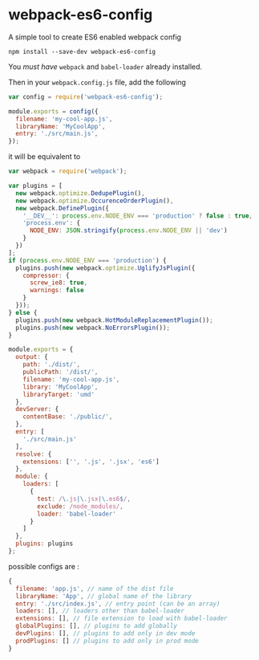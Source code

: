 # webpack-es6-config

A simple tool to create ES6 enabled webpack config

```
npm install --save-dev webpack-es6-config
```

You *must have* `webpack` and `babel-loader` already installed.


Then in your `webpack.config.js` file, add the following

```javascript
var config = require('webpack-es6-config');

module.exports = config({
  filename: 'my-cool-app.js',
  libraryName: 'MyCoolApp',
  entry: './src/main.js',
});
```

it will be equivalent to

```javascript
var webpack = require('webpack');

var plugins = [
  new webpack.optimize.DedupePlugin(),
  new webpack.optimize.OccurenceOrderPlugin(),
  new webpack.DefinePlugin({
    '__DEV__': process.env.NODE_ENV === 'production' ? false : true,
    'process.env': {
      NODE_ENV: JSON.stringify(process.env.NODE_ENV || 'dev')
    }
  })
];
if (process.env.NODE_ENV === 'production') {
  plugins.push(new webpack.optimize.UglifyJsPlugin({
    compressor: {
      screw_ie8: true,
      warnings: false
    }
  }));
} else {
  plugins.push(new webpack.HotModuleReplacementPlugin());
  plugins.push(new webpack.NoErrorsPlugin());
}

module.exports = {
  output: {
    path: './dist/',
    publicPath: '/dist/',
    filename: 'my-cool-app.js',
    library: 'MyCoolApp',
    libraryTarget: 'umd'
  },
  devServer: {
    contentBase: './public/',
  },
  entry: [
    './src/main.js'
  ],
  resolve: {
    extensions: ['', '.js', '.jsx', 'es6']
  },
  module: {
    loaders: [
      {
        test: /\.js|\.jsx|\.es6$/,
        exclude: /node_modules/,
        loader: 'babel-loader'
      }
    ]
  },
  plugins: plugins
};
```
possible configs are :

```javascript
{
  filename: 'app.js', // name of the dist file
  libraryName: 'App', // global name of the library
  entry: './src/index.js', // entry point (can be an array)
  loaders: [], // loaders other than babel-loader
  extensions: [], // file extension to load with babel-loader
  globalPlugins: [], // plugins to add globally
  devPlugins: [], // plugins to add only in dev mode
  prodPlugins: [] // plugins to add only in prod mode
}
```
